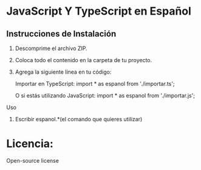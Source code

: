 # JavaScript Y TypeScript en Español

## Instrucciones de Instalación

1. Descomprime el archivo ZIP.
2. Coloca todo el contenido en la carpeta de tu proyecto.
3. Agrega la siguiente línea en tu código:

      Importar en TypeScript: 
   import * as espanol from './importar.ts';

      O si estás utilizando JavaScript:
   import * as espanol from './importar.js';


Uso
1. Escribir espanol.*(el comando que quieres utilizar)

# Licencia:

Open-source license
